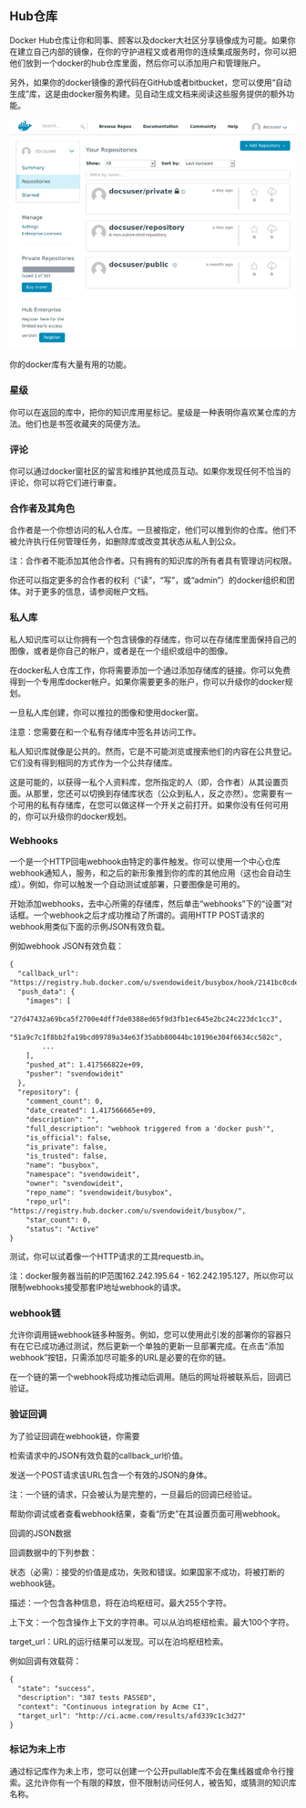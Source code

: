 ## Hub仓库

Docker Hub仓库让你和同事、顾客以及docker大社区分享镜像成为可能。如果你在建立自己内部的镜像，在你的守护进程又或者用你的连续集成服务时，你可以把他们放到一个docker的hub仓库里面，然后你可以添加用户和管理账户。

另外，如果你的docker镜像的源代码在GitHub或者bitbucket，您可以使用“自动生成”库，这是由docker服务构建。见自动生成文档来阅读这些服务提供的额外功能。

![repos.png](../Images/repos.png)

你的docker库有大量有用的功能。

### 星级

你可以在返回的库中，把你的知识库用星标记。星级是一种表明你喜欢某仓库的方法。他们也是书签收藏夹的简便方法。

### 评论

你可以通过docker窗社区的留言和维护其他成员互动。如果你发现任何不恰当的评论，你可以将它们进行审查。

### 合作者及其角色

合作者是一个你想访问的私人仓库。一旦被指定，他们可以推到你的仓库。他们不被允许执行任何管理任务，如删除库或改变其状态从私人到公众。

注：合作者不能添加其他合作者。只有拥有的知识库的所有者具有管理访问权限。

你还可以指定更多的合作者的权利（“读”，“写”，或“admin”）的docker组织和团体。对于更多的信息，请参阅帐户文档。

### 私人库

私人知识库可以让你拥有一个包含镜像的存储库，你可以在存储库里面保持自己的图像，或者是你自己的帐户，或者是在一个组织或组中的图像。

在docker私人仓库工作，你将需要添加一个通过添加存储库的链接。你可以免费得到一个专用库docker帐户。如果你需要更多的账户，你可以升级你的docker规划。

一旦私人库创建，你可以推拉的图像和使用docker窗。

注意：您需要在和一个私有存储库中签名并访问工作。

私人知识库就像是公共的。然而，它是不可能浏览或搜索他们的内容在公共登记。它们没有得到相同的方式作为一个公共存储库。

这是可能的，以获得一私个人资料库，您所指定的人（即，合作者）从其设置页面。从那里，您还可以切换到存储库状态（公众到私人，反之亦然）。您需要有一个可用的私有存储库，在您可以做这样一个开关之前打开。如果你没有任何可用的，你可以升级你的docker规划。

### Webhooks

一个是一个HTTP回电webhook由特定的事件触发。你可以使用一个中心仓库webhook通知人，服务，和之后的新形象推到你的库的其他应用（这也会自动生成）。例如，你可以触发一个自动测试或部署，只要图像是可用的。

开始添加webhooks，去中心所需的存储库，然后单击“webhooks”下的“设置”对话框。一个webhook之后才成功推动了所谓的。调用HTTP POST请求的webhook用类似下面的示例JSON有效负载。

例如webhook JSON有效负载：

    {
      "callback_url": "https://registry.hub.docker.com/u/svendowideit/busybox/hook/2141bc0cdec4hebec411i4c1g40242eg110020/",
      "push_data": {
        "images": [
            "27d47432a69bca5f2700e4dff7de0388ed65f9d3fb1ec645e2bc24c223dc1cc3",
            "51a9c7c1f8bb2fa19bcd09789a34e63f35abb80044bc10196e304f6634cc582c",
            ...
        ],
        "pushed_at": 1.417566822e+09,
        "pusher": "svendowideit"
      },
      "repository": {
        "comment_count": 0,
        "date_created": 1.417566665e+09,
        "description": "",
        "full_description": "webhook triggered from a 'docker push'",
        "is_official": false,
        "is_private": false,
        "is_trusted": false,
        "name": "busybox",
        "namespace": "svendowideit",
        "owner": "svendowideit",
        "repo_name": "svendowideit/busybox",
        "repo_url": "https://registry.hub.docker.com/u/svendowideit/busybox/",
        "star_count": 0,
        "status": "Active"
    }

测试，你可以试着像一个HTTP请求的工具requestb.in。

注：docker服务器当前的IP范围162.242.195.64 - 162.242.195.127，所以你可以限制webhooks接受那套IP地址webhook的请求。

### webhook链

允许你调用链webhook链多种服务。例如，您可以使用此引发的部署你的容器只有在它已成功通过测试，然后更新一个单独的更新一旦部署完成。在点击“添加webhook”按钮，只需添加尽可能多的URL是必要的在你的链。

在一个链的第一个webhook将成功推动后调用。随后的网址将被联系后，回调已验证。

### 验证回调

为了验证回调在webhook链，你需要

检索请求中的JSON有效负载的callback_url价值。

发送一个POST请求该URL包含一个有效的JSON的身体。

注：一个链的请求，只会被认为是完整的，一旦最后的回调已经验证。

帮助你调试或者查看webhook结果，查看“历史”在其设置页面可用webhook。

回调的JSON数据

回调数据中的下列参数：

状态（必需）：接受的价值是成功，失败和错误。如果国家不成功，将被打断的webhook链。

描述：一个包含各种信息，将在泊坞枢纽可。最大255个字符。

上下文：一个包含操作上下文的字符串。可以从泊坞枢纽检索。最大100个字符。

target_url：URL的运行结果可以发现。可以在泊坞枢纽检索。

例如回调有效载荷：

    {
      "state": "success",
      "description": "387 tests PASSED",
      "context": "Continuous integration by Acme CI",
      "target_url": "http://ci.acme.com/results/afd339c1c3d27"
    }

### 标记为未上市

通过标记库作为未上市，您可以创建一个公开pullable库不会在集线器或命令行搜索。这允许你有一个有限的释放，但不限制访问任何人，被告知，或猜测的知识库名称。
